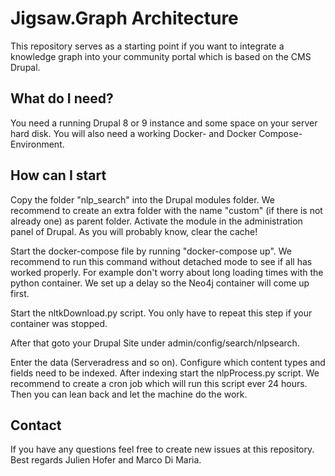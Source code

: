 # Jigsaw.Graph Architecture #

This repository serves as a starting point if you want to integrate a knowledge graph into your community portal which is based on
the CMS Drupal.

## What do I need? ##
You need a running Drupal 8 or 9 instance and some space on your server hard disk. You will also need a working Docker- and Docker Compose-Environment.

## How can I start ##
Copy the folder "nlp_search" into the Drupal modules folder. We recommend to create an extra folder with the name "custom" (if there is not already one) as parent folder.
Activate the module in the administration panel of Drupal. As you will probably know, clear the cache!

Start the docker-compose file by running "docker-compose up". We recommend to run this command without detached mode to see if all has worked properly. For example don't worry about long loading times with the python container. We set up a delay so the Neo4j container will come up first.

Start the nltkDownload.py script. You only have to repeat this step if your container was stopped. 

After that goto your Drupal Site under admin/config/search/nlpsearch.

Enter the data (Serveradress and so on). Configure which content types and fields need to be indexed. 
After indexing start the nlpProcess.py script. We recommend to create a cron job which will run this script ever 24 hours. Then you can lean back and let the machine do the work.

## Contact ##
If you have any questions feel free to create new issues at this repository. Best regards Julien Hofer and Marco Di Maria.


